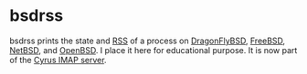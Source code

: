 # bsdrss

bsdrss prints the state and [RSS](https://en.wikipedia.org/wiki/Resident_set_size) of a process on [DragonFlyBSD](https://www.dragonflybsd.net/), [FreeBSD](https://www.freebsd.org/), [NetBSD](https://www.netbsd.org/), and [OpenBSD](https://www.openbsd.org/). I place it here for educational purpose. It is now part of the [Cyrus IMAP server](https://github.com/cyrusimap/cyrus-imapd).
